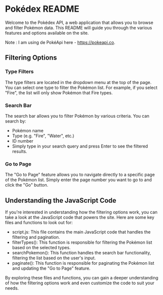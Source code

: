 # Pokédex README

Welcome to the Pokédex API, a web application that allows you to browse and filter Pokémon data. This README will guide you through the various features and options available on the site.

Note : I am using de PokéApi here - https://pokeapi.co. 

## Filtering Options

### Type Filters
The type filters are located in the dropdown menu at the top of the page. You can select one type to filter the Pokémon list. For example, if you select "Fire", the list will only show Pokémon that Fire types.

### Search Bar
The search bar allows you to filter Pokémon by various criteria. You can search by:

- Pokémon name
- Type (e.g. "Fire", "Water", etc.)
- ID number
- Simply type in your search query and press Enter to see the filtered results.

### Go to Page
The "Go to Page" feature allows you to navigate directly to a specific page of the Pokémon list. Simply enter the page number you want to go to and click the "Go" button.

## Understanding the JavaScript Code
If you're interested in understanding how the filtering options work, you can take a look at the JavaScript code that powers the site. Here are some key files and functions to look out for:

- script.js: This file contains the main JavaScript code that handles the filtering and pagination.
- filterTypes(): This function is responsible for filtering the Pokémon list based on the selected types.
- searchPokemon(): This function handles the search bar functionality, filtering the list based on the user's input.
- paginate(): This function is responsible for paginating the Pokémon list and updating the "Go to Page" feature.

By exploring these files and functions, you can gain a deeper understanding of how the filtering options work and even customize the code to suit your needs.
